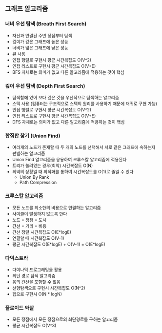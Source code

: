 ## 그래프 알고리즘

### 너비 우선 탐색 (Breath First Search)

- 자신과 연결된 주변 정점부터 탐색
- 깊이가 깊은 그래프에 높은 성능
- 너비가 넓은 그래프에 낮은 성능
- 큐 사용
- 인접 행렬로 구현시 평균 시간복잡도 O(V^2)
- 인접 리스트로 구현시 평균 시간복잡도 O(V+E)
- BFS 자체로는 의미가 없고 다른 알고리즘에 적용하는 것이 핵심

### 깊이 우선 탐색 (Depth First Search)

- 탐색함에 있어 보다 깊은 것을 우선적으로 탐색하는 알고리즘
- 스택 사용 (컴퓨터는 구조적으로 스택의 원리를 사용하기 때문에 재귀로 구현 가능)
- 인접 행렬로 구현시 평균 시간복잡도 O(V^2)
- 인접 리스트로 구현시 평균 시간복잡도 O(V+E)
- DFS 자체로는 의미가 없고 다른 알고리즘에 적용하는 것이 핵심

### 합집합 찾기 (Union Find)

- 여러개의 노드가 존재할 때 두 개의 노드를 선택해서 서로 같은 그래프에 속하는지 판별하는 알고리즘
- Union Find 알고리즘을 응용하여 크루스칼 알고리즘에 적용된다
- 트리가 쏠려있는 경우(최악) 시간복잡도 O(N)
- 최악의 상황일 때 최적화를 통하여 시간복잡도를 O(1)로 줄일 수 있다
  - Union By Rank
  - Path Compression

### 크루스칼 알고리즘

- 모든 노드를 최소한의 비용으로 연결하는 알고리즘
- 사이클이 발생하지 않도록 한다
- 노드 = 정점 = 도시
- 간선 = 거리 = 비용
- 간선 정렬 시간복잡도 O(E\*logE)
- 연결할 때 시간복잡도 O(V-1)
- 평균 시간복잡도 O(E\*logE) + O(V-1) = O(E\*logE)

### 다익스트라

- 다이나믹 프로그래밍을 활용
- 최단 경로 탐색 알고리즘
- 음의 간선을 포함할 수 없음
- 선형탐색으로 구현시 시간복잡도 O(N^2)
- 힙으로 구현시 O(N \* logN)

### 플로이드 와샬

- 모든 정점에서 모든 정점으로의 최단경로를 구하는 알고리즘
- 평균 시간복잡도 O(V^3)
